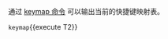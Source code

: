 通过 [keymap 命令](https://arthas.aliyun.com/doc/keymap.html#keymap) 可以输出当前的快捷键映射表。

`keymap`{{execute T2}}

